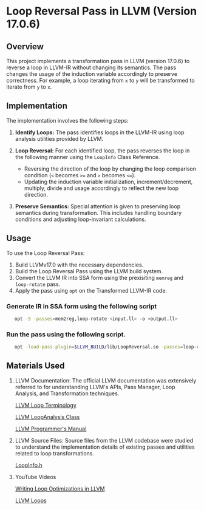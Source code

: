 # Loop Reversal Pass in LLVM (Version 17.0.6)

## Overview

This project implements a transformation pass in LLVM (version 17.0.6) to reverse a loop in LLVM-IR without changing its semantics. The pass changes the usage of the induction variable accordingly to preserve correctness. For example, a loop iterating from `x` to `y` will be transformed to iterate from `y` to `x`.

## Implementation

The implementation involves the following steps:

1. **Identify Loops:** The pass identifies loops in the LLVM-IR using loop analysis utilities provided by LLVM.

2. **Loop Reversal:** For each identified loop, the pass reverses the loop in the following manner using the ```LoopInfo``` Class Reference.
   - Reversing the direction of the loop by changing the loop comparison condition (`<` becomes `>=` and `>` becomes `<=`).
   - Updating the induction variable initialization, increment/decrement, multiply, divide and usage accordingly to reflect the new loop direction.

3. **Preserve Semantics:** Special attention is given to preserving loop semantics during transformation. This includes handling boundary conditions and adjusting loop-invariant calculations.

## Usage

To use the Loop Reversal Pass:

1. Build LLVMv17.0 with the necessary dependencies.
2. Build the Loop Reversal Pass using the LLVM build system.
3. Convert the LLVM IR into SSA form using the prexisiting ```memreg``` and ```loop-rotate``` pass.
4. Apply the pass using `opt` on the Transformed LLVM-IR code.

### Generate IR in SSA form using the following script

```bash
   opt -S -passes=mem2reg,loop-rotate <input.ll> -o <output.ll>
```
### Run the pass using the following script.

```bash
   opt -load-pass-plugin=$LLVM_BUILD/lib/LoopReversal.so -passes=loop-reversal <output.ll>
```

## Materials Used

1. LLVM Documentation: The official LLVM documentation was extensively referred to for understanding LLVM's APIs, Pass Manager, Loop Analysis, and Transformation techniques.

   [LLVM Loop Terminology](https://llvm.org/docs/LoopTerminology.html)

   [LLVM LoopAnalysis Class](https://llvm.org/doxygen/classllvm_1_1LoopAnalysis.html)

   [LLVM Programmer's Manual](https://llvm.org/docs/ProgrammersManual.html)

2. LLVM Source Files: Source files from the LLVM codebase were studied to understand the implementation details of existing passes and utilities related to loop transformations.

   [LoopInfo.h](https://llvm.org/doxygen/LoopInfo_8h_source.html)

3. YouTube Videos

   [Writing Loop Optimizations in LLVM](https://www.youtube.com/watch?v=3pRhvQi7Z10)

   [LLVM Loops](https://www.youtube.com/watch?v=b7Q2PGR5a1o)
